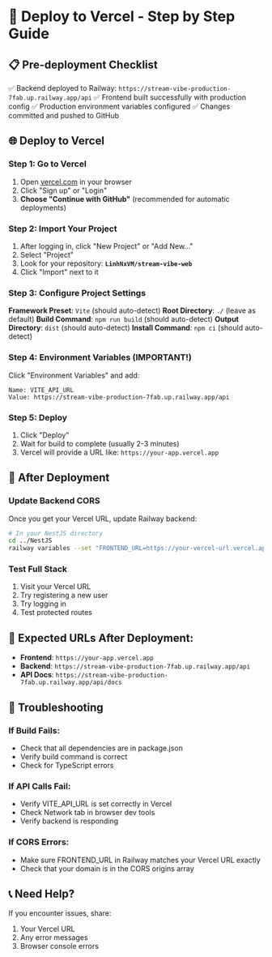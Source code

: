 # 🚀 Deploy to Vercel - Step by Step Guide

## 📋 Pre-deployment Checklist
✅ Backend deployed to Railway: `https://stream-vibe-production-7fab.up.railway.app/api`
✅ Frontend built successfully with production config
✅ Production environment variables configured
✅ Changes committed and pushed to GitHub

## 🌐 Deploy to Vercel

### Step 1: Go to Vercel
1. Open [vercel.com](https://vercel.com) in your browser
2. Click "Sign up" or "Login"
3. **Choose "Continue with GitHub"** (recommended for automatic deployments)

### Step 2: Import Your Project
1. After logging in, click "New Project" or "Add New..."
2. Select "Project"
3. Look for your repository: **`LinhNxVM/stream-vibe-web`**
4. Click "Import" next to it

### Step 3: Configure Project Settings
**Framework Preset**: `Vite` (should auto-detect)
**Root Directory**: `./` (leave as default)
**Build Command**: `npm run build` (should auto-detect)
**Output Directory**: `dist` (should auto-detect)
**Install Command**: `npm ci` (should auto-detect)

### Step 4: Environment Variables (IMPORTANT!)
Click "Environment Variables" and add:

```
Name: VITE_API_URL
Value: https://stream-vibe-production-7fab.up.railway.app/api
```

### Step 5: Deploy
1. Click "Deploy"
2. Wait for build to complete (usually 2-3 minutes)
3. Vercel will provide a URL like: `https://your-app.vercel.app`

## 🔄 After Deployment

### Update Backend CORS
Once you get your Vercel URL, update Railway backend:

```bash
# In your NestJS directory
cd ../NestJS
railway variables --set "FRONTEND_URL=https://your-vercel-url.vercel.app"
```

### Test Full Stack
1. Visit your Vercel URL
2. Try registering a new user
3. Try logging in
4. Test protected routes

## 🎯 Expected URLs After Deployment:
- **Frontend**: `https://your-app.vercel.app`
- **Backend**: `https://stream-vibe-production-7fab.up.railway.app/api`
- **API Docs**: `https://stream-vibe-production-7fab.up.railway.app/api/docs`

## 🚨 Troubleshooting

### If Build Fails:
- Check that all dependencies are in package.json
- Verify build command is correct
- Check for TypeScript errors

### If API Calls Fail:
- Verify VITE_API_URL is set correctly in Vercel
- Check Network tab in browser dev tools
- Verify backend is responding

### If CORS Errors:
- Make sure FRONTEND_URL in Railway matches your Vercel URL exactly
- Check that your domain is in the CORS origins array

## 📞 Need Help?
If you encounter issues, share:
1. Your Vercel URL
2. Any error messages
3. Browser console errors